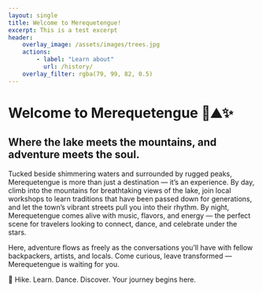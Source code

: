 ```yaml
---
layout: single
title: Welcome to Merequetengue! 
excerpt: This is a test excerpt 
header: 
    overlay_image: /assets/images/trees.jpg
    actions: 
        - label: "Learn about" 
          url: /history/
    overlay_filter: rgba(79, 99, 82, 0.5)
---
```


# Welcome to Merequetengue 🌊⛰️✨

## Where the lake meets the mountains, and adventure meets the soul.

Tucked beside shimmering waters and surrounded by rugged peaks, Merequetengue is more than just a destination — it’s an experience. By day, climb into the mountains for breathtaking views of the lake, join local workshops to learn traditions that have been passed down for generations, and let the town’s vibrant streets pull you into their rhythm. By night, Merequetengue comes alive with music, flavors, and energy — the perfect scene for travelers looking to connect, dance, and celebrate under the stars.

Here, adventure flows as freely as the conversations you’ll have with fellow backpackers, artists, and locals. Come curious, leave transformed — Merequetengue is waiting for you.

🔹 Hike. Learn. Dance. Discover.
Your journey begins here.